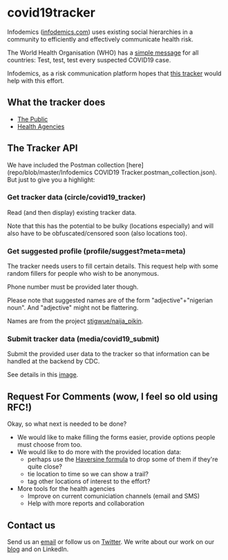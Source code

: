 # covid19tracker

Infodemics ([infodemics.com](https://infodemics.com)) uses existing social hierarchies in a community to efficiently and effectively communicate health risk.

The World Health Organisation (WHO) has a [simple message](https://twitter.com/WHO/status/1239581568101945348) for all countries: Test, test, test every suspected COVID19 case.

Infodemics, as a risk communication platform hopes that [this tracker](https://infodemics.com/covid19tracker) would help with this effort.

## What the tracker does

* [The Public](/img/covid19tracker-user-germinal.gif)
* [Health Agencies](/img/covid19tracker-admin.gif)

## The Tracker API

We have included the Postman collection [here](repo/blob/master/Infodemics COVID19 Tracker.postman_collection.json). But just to give you a highlight:

### Get tracker data (circle/covid19_tracker)
Read (and then display) existing tracker data.

Note that this has the potential to be bulky (locations especially) and will also have to be obfuscated/censored soon (also locations too).

### Get suggested profile (profile/suggest?meta=meta)
The tracker needs users to fill certain details. This request help with some random fillers for people who wish to be anonymous.

Phone number must be provided later though.

Please note that suggested names are of the form "adjective"+"nigerian noun". And "adjective" might not be flattering.

Names are from the project [stigwue/naija_pikin](https://github.com/stigwue/naija_pikin).

### Submit tracker data (media/covid19_submit)
Submit the provided user data to the tracker so that information can be handled at the backend by CDC.

See details in this [image](/img/covid19_submit.png).


## Request For Comments (wow, I feel so old using RFC!)
Okay, so what next is needed to be done?

* We would like to make filling the forms easier, provide options people must choose from too.
* We would like to do more with the provided location data:
	* perhaps use the [Haversine formula](https://en.wikipedia.org/wiki/Haversine_formula) to drop some of them if they're quite close?
	* tie location to time so we can show a trail?
	* tag other locations of interest to the effort?
* More tools for the health agencies
	* Improve on current comuniciation channels (email and SMS)
	* Help with more reports and collaboration

## Contact us
Send us an [email](mailto:info@infodemics.com) or follow us on [Twitter](https://twitter.com/infodemics1). We write about our work on our [blog](https://infodemics.com/blog) and on LinkedIn.

